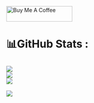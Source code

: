 
<a href="[https://www.buymeacoffee.com/roniemartinez](https://bmc.link/shanedolan)" target="_blank"><img src="https://cdn.buymeacoffee.com/buttons/default-orange.png" alt="Buy Me A Coffee" height="41" width="174"></a>



# 📊GitHub Stats :
![](https://github-readme-stats.vercel.app/api?username=shanedoolane&theme=nord&hide_border=false&include_all_commits=true&count_private=true)<br/>
![](https://github-readme-streak-stats.herokuapp.com/?user=shanedoolane&theme=nord&hide_border=false)<br/>
![](https://github-readme-stats.vercel.app/api/top-langs/?username=shanedoolane&theme=nord&hide_border=false&include_all_commits=true&count_private=true&layout=compact)
---
[![](https://visitcount.itsvg.in/api?id=shanedoolane&icon=0&color=0)](https://visitcount.itsvg.in)
